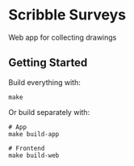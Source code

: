 # Scribble Surveys

Web app for collecting drawings

## Getting Started

Build everything with:

    make

Or build separately with:

    # App
    make build-app

    # Frontend
    make build-web